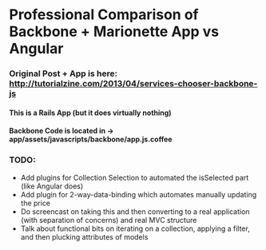 # Professional Comparison of Backbone + Marionette App vs Angular

### Original Post + App is here: http://tutorialzine.com/2013/04/services-chooser-backbone-js

#### This is a Rails App (but it does virtually nothing)
#### Backbone Code is located in -> app/assets/javascripts/backbone/app.js.coffee

### TODO:
* Add plugins for Collection Selection to automated the isSelected part (like Angular does)
* Add plugin for 2-way-data-binding which automates manually updating the price
* Do screencast on taking this and then converting to a real application (with separation of concerns) and real MVC structure
* Talk about functional bits on iterating on a collection, applying a filter, and then plucking attributes of models